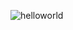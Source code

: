 ![helloworld](https://user-images.githubusercontent.com/83794510/142270124-901b704b-94a6-40a9-b80b-def9827d11fa.png)



